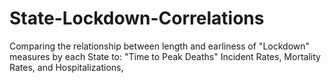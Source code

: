 # State-Lockdown-Correlations
Comparing the relationship between length and earliness of "Lockdown" measures by each State to: "Time to Peak Deaths" Incident Rates, Mortality Rates, and Hospitalizations,
